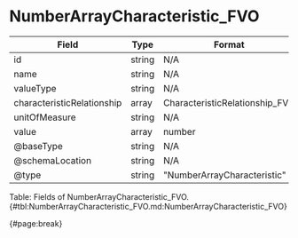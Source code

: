 <!--
    ATTENTION: This file was generated via gradle!
               Do NOT manually edit this file! Any such changes will be overwritten!
-->

# NumberArrayCharacteristic_FVO

| Field | Type | Format | Required |
| ------- | ------- | ------- | --- |
| id | string | N/A | No |
| name | string | N/A | Yes |
| valueType | string | N/A | No |
| characteristicRelationship | array | CharacteristicRelationship_FVO | No |
| unitOfMeasure | string | N/A | No |
| value | array | number | Yes |
| @baseType | string | N/A | No |
| @schemaLocation | string | N/A | No |
| @type | string | "NumberArrayCharacteristic" | Yes |

Table: Fields of NumberArrayCharacteristic_FVO. {#tbl:NumberArrayCharacteristic_FVO.md:NumberArrayCharacteristic_FVO}

{#page:break}
